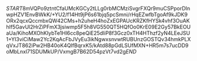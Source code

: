 $START$8mVQPo9ztntCfaUMcKGCy2tLLg0rbMCMziSvgrFXQr9muCSPporDInwpHZV1EnvBWkK/+YU2/f14Ht9jP6s61bjq5pcSmni/rHqEZwfbTgoAf9kJDK9ORx2qcxQccmbxQW42CMs+h2uheH4hoZxEGPAUcKRZKfHYSk4vhf3OuAKhlf5GavUl2HrZiPFmX3jsiwmp5F5h8VG550QT5HQfOo0KrE09E2Gy57BkEOUaUa/KihoMXOhKIybTe1Hl6cc8peQiE25dliP8f3Gcz0xTH4HThzf2yN4LEeJSU1+YI3viCiMaw2Yc2KqAcFbJVyEu3ikNgwxsnvwtRUBUnzGOSTQv34hmkPLXqVxJT862iPw2HB40oK4QIfBqrxK5/kAtd88pGdLSUfMXN+HR5m7s7ucDD9oMbLnxl71SDUMkUP/VxmgB7B62D54pzVt7vd2g$END$